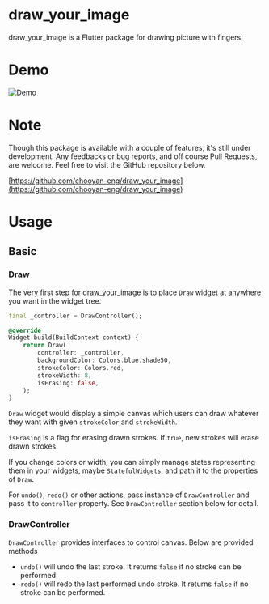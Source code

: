 # draw_your_image

draw_your_image is a Flutter package for drawing picture with fingers.

# Demo

![Demo](https://github.com/chooyan-eng/draw_your_image/raw/main/assets/draw_sample.gif)

# Note

Though this package is available with a couple of features, it's still under development. Any feedbacks or bug reports, and off course Pull Requests, are welcome. Feel free to visit the GitHub repository below.

[https://github.com/chooyan-eng/draw_your_image](https://github.com/chooyan-eng/draw_your_image)

# Usage

## Basic

### Draw

The very first step for draw_your_image is to place `Draw` widget at anywhere you want in the widget tree.

```dart
final _controller = DrawController();

@override
Widget build(BuildContext context) {
    return Draw(
        controller: _controller,
        backgroundColor: Colors.blue.shade50,
        strokeColor: Colors.red,
        strokeWidth: 8,
        isErasing: false,
    );
}
```

`Draw` widget would display a simple canvas which users can draw whatever they want with given `strokeColor` and `strokeWidth`.

`isErasing` is a flag for erasing drawn strokes. If `true`, new strokes will erase drawn strokes.

If you change colors or width, you can simply manage states representing them in your widgets, maybe `StatefulWidgets`, and path it to the properties of `Draw`.

For `undo()`, `redo()` or other actions, pass instance of `DrawController` and pass it to `controller` property. See `DrawController` section below for detail.

### DrawController

`DrawController` provides interfaces to control canvas. Below are provided methods

- `undo()` will undo the last stroke. It returns `false` if no stroke can be performed.
- `redo()` will redo the last performed undo stroke. It returns `false` if no stroke can be performed.